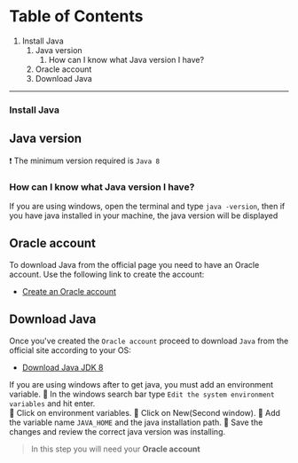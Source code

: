 # Table of Contents

1. Install Java
    1. Java version
        1. How can I know what Java version I have?
    2. Oracle account
    3. Download Java
-----------------------


### Install Java

## Java version
:exclamation: The minimum version required is `Java 8`

### How can I know what Java version I have?

If you are using windows, open the terminal and type `java -version`,
then if you have java installed in your machine, the java version will be displayed

## Oracle account
To download Java from the official page you need to have an Oracle account.
Use the following link to create the account:

- [Create an Oracle account](https://profile.oracle.com/myprofile/account/create-account.jspx)

## Download Java
Once you've created the `Oracle account` proceed to download `Java` from the official site according to your OS:

- [Download Java JDK 8](https://www.oracle.com/java/technologies/javase-jdk8-downloads.html)

If you are using windows after to get java, you must add an environment variable.
:pushpin: In the windows search bar type `Edit the system environment variables`
and hit enter.  
:pushpin: Click on environment variables.
:pushpin: Click on New(Second window).
:pushpin: Add the variable name `JAVA_HOME` and the java installation path.
:pushpin: Save the changes and review the correct java version was installing.

> In this step you will need your **Oracle account**